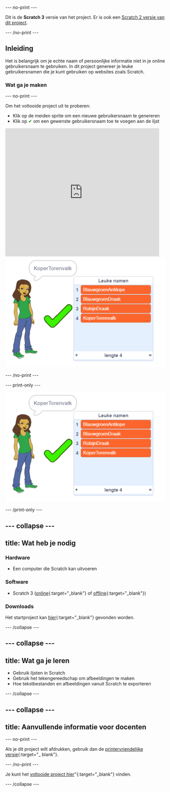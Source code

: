 \--- no-print \---

Dit is de **Scratch 3** versie van het project. Er is ook een [Scratch 2 versie van dit project](https://projects.raspberrypi.org/en/projects/username-generator-scratch2).

\--- /no-print \---

## Inleiding

Het is belangrijk om je echte naam of persoonlijke informatie niet in je online gebruikersnaam te gebruiken. In dit project genereer je leuke gebruikersnamen die je kunt gebruiken op websites zoals Scratch.

### Wat ga je maken

\--- no-print \---

Om het voltooide project uit te proberen:

- Klik op de meiden sprite om een nieuwe gebruikersnaam te genereren
- Klik op <span style="color: green;">✔</span> om een gewenste gebruikersnaam toe te voegen aan de lijst

<div class="scratch-preview">
  <iframe allowtransparency="true" width="485" height="402" src="https://scratch.mit.edu/projects/embed/292974184/?autostart=false" frameborder="0" scrolling="no"></iframe>
  <img src="images/usernames-final.png">
</div>

\--- /no-print \---

\--- print-only \---

![voltooid project](images/usernames-final.png)

\--- /print-only \---

## \--- collapse \---

## title: Wat heb je nodig

### Hardware

- Een computer die Scratch kan uitvoeren

### Software

- Scratch 3 ([online](http://rpf.io/scratchon){:target="_blank"} of [offline](http://rpf.io/scratchoff){:target="_blank"})

### Downloads

Het startproject kan [hier](http://rpf.io/p/en/username-generator-go){:target="_blank"} gevonden worden.

\--- /collapse \---

## \--- collapse \---

## title: Wat ga je leren

- Gebruik lijsten in Scratch
- Gebruik het tekengereedschap om afbeeldingen te maken
- Hoe tekstbestanden en afbeeldingen vanuit Scratch te exporteren

\--- /collapse \---

## \--- collapse \---

## title: Aanvullende informatie voor docenten

\--- no-print \---

Als je dit project wilt afdrukken, gebruik dan de [printervriendelijke versie](https://projects.raspberrypi.org/en/projects/username-generator/print){:target="_ blank"}.

\--- /no-print \---

Je kunt het [voltooide project hier](http://rpf.io/p/en/username-generator-get)"{:target="_blank"} vinden.

\--- /collapse \---